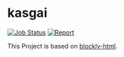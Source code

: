 # kasgai

[![Job Status](https://inspecode.rocro.com/badges/github.com/Kasgai/kasgai/status?token=mSb8s64PV9KYgq5Wot8ExSduaJwNFFge6bdHkukL3FU&branch=master)](https://inspecode.rocro.com/jobs/github.com/Kasgai/kasgai/latest?completed=true&branch=master)
[![Report](https://inspecode.rocro.com/badges/github.com/Kasgai/kasgai/report?token=mSb8s64PV9KYgq5Wot8ExSduaJwNFFge6bdHkukL3FU&branch=master)](https://inspecode.rocro.com/reports/github.com/Kasgai/kasgai/branch/master/summary)

This Project is based on [blockly-html](https://github.com/bwinf/blockly-html).
